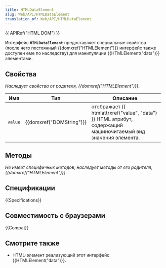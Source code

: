 ```yaml
---
title: HTMLDataElement
slug: Web/API/HTMLDataElement
translation_of: Web/API/HTMLDataElement
---
```

{{ APIRef("HTML DOM") }}

Интерфейс **`HTMLDataElement`** предоставляет специальные свойства (после чего постоянный {{domxref("HTMLElement")}} интерфейс также доступен еме по наследству) для манипуляции {{HTMLElement("data")}} элементами.

## Свойства

_Наследует свойства от родителя, {{domxref("HTMLElement")}}._

| Имя     | Тип                              | Описание                                                                                                                   |
| ------- | -------------------------------- | -------------------------------------------------------------------------------------------------------------------------- |
| `value` | {{domxref("DOMString")}} | отображает {{ htmlattrxref("value", "data") }} HTML атрибут, содержащий машиночитаемый вид значения элемента. |

## Методы

_Не имеет специфичных методов; наследует методы от его родителя, {{domxref("HTMLElement")}}._

## Спецификации

{{Specifications}}

## Совместимость с браузерами

{{Compat}}

## Смотрите также

- HTML-элемент реализующий этот интерфейс: {{HTMLElement("data")}}.
